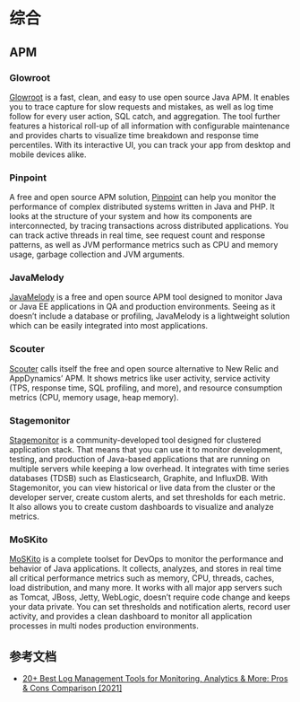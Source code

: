 # 综合

## APM

### Glowroot
[Glowroot](https://github.com/glowroot/glowroot) is a fast, clean, and easy to use open source Java APM. It enables you to trace capture for slow requests and mistakes,
as well as log time follow for every user action, SQL catch, and aggregation. The tool further features a historical roll-up of
all information with configurable maintenance and provides charts to visualize time breakdown and response time percentiles.
With its interactive UI, you can track your app from desktop and mobile devices alike.

### Pinpoint
A free and open source APM solution, [Pinpoint](https://github.com/naver/pinpoint) can help you monitor the performance
of complex distributed systems written in Java and PHP. It looks at the structure of your system and how its components
are interconnected, by tracing transactions across distributed applications. You can track active threads in real time,
see request count and response patterns, as well as JVM performance metrics such as CPU and memory usage, garbage collection
and JVM arguments.

### JavaMelody
[JavaMelody](https://github.com/javamelody/javamelody) is a free and open source APM tool designed to monitor Java or
Java EE applications in QA and production environments. Seeing as it doesn’t include a database or profiling, JavaMelody
is a lightweight solution which can be easily integrated into most applications.

### Scouter
[Scouter](https://github.com/scouter-project/scouter) calls itself the free and open source alternative to New Relic and
AppDynamics’ APM. It shows metrics like user activity, service activity (TPS, response time, SQL profiling, and more),
and resource consumption metrics (CPU, memory usage, heap memory).

### Stagemonitor
[Stagemonitor](https://github.com/stagemonitor/stagemonitor) is a community-developed tool designed for clustered application stack.
That means that you can use it to monitor development, testing, and production of Java-based applications that are running on
multiple servers while keeping a low overhead. It integrates with time series databases (TDSB) such as Elasticsearch, Graphite,
and InfluxDB. With Stagemonitor, you can view historical or live data from the cluster or the developer server, create custom alerts,
 and set thresholds for each metric. It also allows you to create custom dashboards to visualize and analyze metrics.

### MoSKito
[MoSKito](https://github.com/anotheria/moskito) is a complete toolset for DevOps to monitor the performance and behavior
of Java applications. It collects, analyzes, and stores in real time all critical performance metrics such as memory, CPU, threads,
caches, load distribution, and many more. It works with all major app servers such as Tomcat, JBoss, Jetty, WebLogic, doesn’t
require code change and keeps your data private. You can set thresholds and notification alerts, record user activity,
and provides a clean dashboard to monitor all application processes in multi nodes production environments.



## 参考文档

* [20+ Best Log Management Tools for Monitoring, Analytics & More: Pros & Cons Comparison [2021]](https://sematext.com/blog/best-log-management-tools/)

